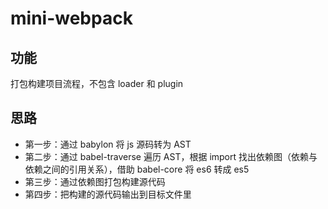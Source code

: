 # mini-webpack

## 功能

打包构建项目流程，不包含 loader 和 plugin

## 思路

- 第一步：通过 babylon 将 js 源码转为 AST
- 第二步：通过 babel-traverse 遍历 AST，根据 import 找出依赖图（依赖与依赖之间的引用关系），借助 babel-core 将 es6 转成 es5
- 第三步：通过依赖图打包构建源代码
- 第四步：把构建的源代码输出到目标文件里
